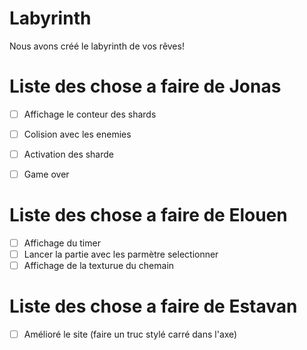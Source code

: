# Labyrinth

Nous avons créé le labyrinth de vos rêves!

# Liste des chose a faire de Jonas 

- [ ] Affichage le conteur des shards
- [ ] Colision avec les enemies
- [ ] Activation des sharde
- [ ] Game over


# Liste des chose a faire de Elouen 

- [ ] Affichage du timer
- [ ] Lancer la partie avec les parmètre selectionner
- [ ] Affichage de la texturue du chemain

# Liste des chose a faire de Estavan

- [ ] Amélioré le site (faire un truc stylé carré dans l'axe)
      
